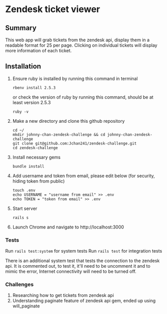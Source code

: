 # Zendesk ticket viewer

## Summary

This web app will grab tickets from the zendesk api, display them in a readable format for 25 per page. Clicking on individual tickets will display more information of each ticket.

## Installation

1. Ensure ruby is installed by running this command in terminal
    ```
    rbenv install 2.5.3
    ```
    or check the version of ruby by running this command, should be at least version 2.5.3
    ```
    ruby -v
    ```
2. Make a new directory and clone this github repository
    ```
    cd ~/
    mkdir johnny-chan-zendesk-challenge && cd johnny-chan-zendesk-challenge
    git clone git@github.com:Jchan241/zendesk-challenge.git
    cd zendesk-challenge
    ```
3. Install necessary gems
    ```
    bundle install
    ```
4. Add username and token from email, please edit below (for security, hiding token from public)
    ```
    touch .env
    echo USERNAME = "username from email" >> .env
    echo TOKEN = "token from email" >> .env
    ```
5. Start server
    ```
    rails s
    ```
6. Launch Chrome and navigate to http://localhost:3000

### Tests

Run ```rails test:system``` for system tests
Run ```rails test``` for integration tests

There is an additional system test that tests the connection to the zendesk api. It is commented out, to test it, it'll need to be uncomment it and to mimic the error, Internet connectivity will need to be turned off.

### Challenges

1. Researching how to get tickets from zendesk api
2. Understanding paginate feature of zendesk api gem, ended up using will_paginate
